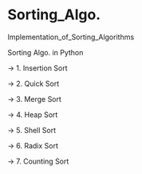 # Sorting_Algo.
Implementation_of_Sorting_Algorithms

Sorting Algo. in Python 

-> 1. Insertion Sort 

-> 2. Quick Sort

-> 3. Merge Sort

-> 4. Heap Sort

-> 5. Shell Sort

-> 6. Radix Sort

-> 7. Counting Sort

